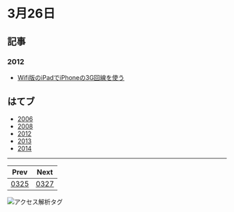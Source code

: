 # 3月26日

## 記事

### 2012

- [Wifi版のiPadでiPhoneの3G回線を使う](http://abrakatabura.hatenablog.com/entry/2012/03/26/123838)

## はてブ

- [2006](http://b.hatena.ne.jp//kjw_junichi/20060326)
- [2008](http://b.hatena.ne.jp//kjw_junichi/20080326)
- [2012](http://b.hatena.ne.jp//kjw_junichi/20120326)
- [2013](http://b.hatena.ne.jp//kjw_junichi/20130326)
- [2014](http://b.hatena.ne.jp//kjw_junichi/20140326)

----
|Prev|Next|
|----|----|
|[0325](https://gist.github.com/kjunichi/b6a42cae8326acd0d4c7)|[0327](https://gist.github.com/kjunichi/8e7ef30519bc9ad5049c)

![アクセス解析タグ](http://kjunurl2015.appspot.com/ykoV?p=0326.md)